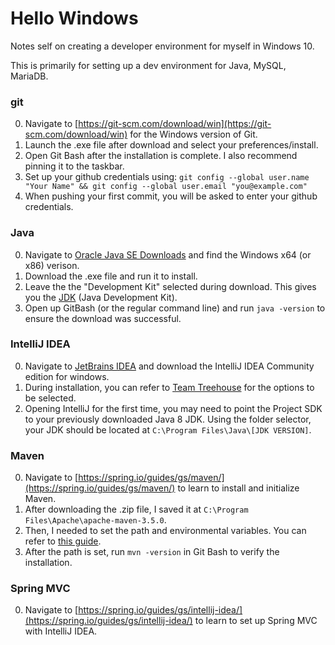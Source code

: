 # Hello Windows
Notes self on creating a developer environment for myself in Windows 10.

This is primarily for setting up a dev environment for Java, MySQL, MariaDB.

### git
  0. Navigate to [https://git-scm.com/download/win](https://git-scm.com/download/win) for the Windows version of Git.
  1. Launch the .exe file after download and select your preferences/install.
  2. Open Git Bash after the installation is complete. I also recommend pinning it to the taskbar.
  3. Set up your github credentials using:
    `git config --global user.name "Your Name" && git config --global user.email "you@example.com"`
  4. When pushing your first commit, you will be asked to enter your github credentials.	


### Java
  0. Navigate to [Oracle Java SE Downloads](http://www.oracle.com/technetwork/java/javase/downloads/index.html) and find the Windows x64 (or x86) verison.
  1. Download the .exe file and run it to install.
  2. Leave the the "Development Kit" selected during download. This gives you the [JDK](http://stackoverflow.com/questions/11547458/what-is-the-difference-between-jvm-jdk-jre-openjdk) (Java Development Kit).
  3. Open up GitBash (or the regular command line) and run `java -version` to ensure the download was successful.


### IntelliJ IDEA
  0. Navigate to [JetBrains IDEA](https://www.jetbrains.com/idea/) and download the IntelliJ IDEA Community edition for windows.
  1. During installation, you can refer to [Team Treehouse](http://treehouse.github.io/installation-guides/windows/intellij-idea-win.html) for the options to be selected.
  2. Opening IntelliJ for the first time, you may need to point the Project SDK to your previously downloaded Java 8 JDK.
    Using the folder selector, your JDK should be located at `C:\Program Files\Java\[JDK VERSION]`.


### Maven
  0. Navigate to [https://spring.io/guides/gs/maven/](https://spring.io/guides/gs/maven/) to learn to install and initialize Maven.
  1. After downloading the .zip file, I saved it at `C:\Program Files\Apache\apache-maven-3.5.0`.
  2. Then, I needed to set the path and environmental variables. You can refer to [this guide](https://www.mkyong.com/maven/how-to-install-maven-in-windows/).
  3. After the path is set, run `mvn -version` in Git Bash to verify the installation.


### Spring MVC
  0. Navigate to [https://spring.io/guides/gs/intellij-idea/](https://spring.io/guides/gs/intellij-idea/) to learn to set up Spring MVC with IntelliJ IDEA.